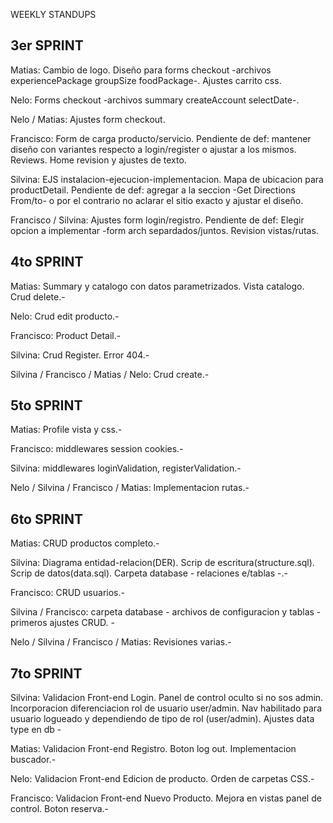 WEEKLY STANDUPS

3er SPRINT  
------------------------------------------------------------------------------------------------------------------------------------------------
Matias: Cambio de logo. Diseño para forms checkout -archivos experiencePackage groupSize foodPackage-. Ajustes carrito css.

Nelo: Forms checkout -archivos summary createAccount selectDate-.

Nelo / Matias: Ajustes form checkout. 

Francisco: Form de carga producto/servicio. Pendiente de def: mantener diseño con variantes respecto a login/register o ajustar a los mismos. Reviews. Home revision y ajustes de texto.

Silvina: EJS instalacion-ejecucion-implementacion. Mapa de ubicacion para productDetail. Pendiente de def: agregar a la seccion -Get Directions From/to- o por el contrario no aclarar el sitio exacto y ajustar el diseño.

Francisco / Silvina: Ajustes form login/registro. Pendiente de def: Elegir opcion a implementar -form arch separdados/juntos. Revision vistas/rutas.

 
4to SPRINT 
------------------------------------------------------------------------------------------------------------------------------------------------
Matias: Summary y catalogo con datos parametrizados. Vista catalogo. Crud delete.-

Nelo: Crud edit producto.-

Francisco: Product Detail.-

Silvina: Crud Register. Error 404.-

Silvina / Francisco / Matias / Nelo: Crud create.-


5to SPRINT
---------------------------------------------------------------------------------------------------------------------------------------------
Matias: Profile vista y css.-

Francisco: middlewares session cookies.-

Silvina: middlewares loginValidation, registerValidation.-

Nelo / Silvina / Francisco / Matias: Implementacion rutas.-


6to SPRINT
---------------------------------------------------------------------------------------------------------------------------------------------
Matias: CRUD productos completo.-

Silvina: Diagrama entidad-relacion(DER). Scrip de escritura(structure.sql). Scrip de datos(data.sql). Carpeta database - relaciones e/tablas -.-

Francisco: CRUD usuarios.-

Silvina / Francisco: carpeta database - archivos de configuracion y tablas - primeros ajustes CRUD. -

Nelo / Silvina / Francisco / Matias: Revisiones varias.-


7to SPRINT
---------------------------------------------------------------------------------------------------------------------------------------------
Silvina: Validacion Front-end Login. Panel de control oculto si no sos admin. Incorporacion diferenciacion rol de usuario user/admin. Nav habilitado para usuario logueado y dependiendo de tipo de rol (user/admin). Ajustes data type en db -

Matias: Validacion Front-end Registro. Boton log out. Implementacion buscador.-

Nelo: Validacion Front-end Edicion de producto. Orden de carpetas CSS.-

Francisco: Validacion Front-end Nuevo Producto. Mejora en vistas panel de control. Boton reserva.-




